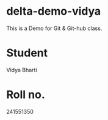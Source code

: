 # delta-demo-vidya
This is a Demo for Git &amp; Git-hub class.

# Student
Vidya Bharti
# Roll no.
241551350
